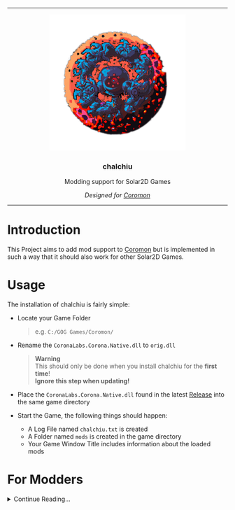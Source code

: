 <hr>

<div align="center"> 
    <img src="assets/logo.png" height=312/>
</div>

<div align="center"> 

### chalchiu

Modding support for Solar2D Games  

*Designed for [Coromon](https://store.steampowered.com/app/1218210/Coromon/)*

</div>

---

# Introduction

This Project aims to add mod support to [Coromon](https://store.steampowered.com/app/1218210/Coromon/) but is implemented in such a way that it should also work for other Solar2D Games.

# Usage

The installation of chalchiu is fairly simple:

* Locate your Game Folder
  > e.g. `C:/GOG Games/Coromon/`

* Rename the `CoronaLabs.Corona.Native.dll` to `orig.dll`
  > **Warning**  
  > This should only be done when you install chalchiu for the **first time**!  
  > **Ignore this step when updating!**

* Place the `CoronaLabs.Corona.Native.dll` found in the latest [Release](https://github.com/Curve/chalchiu/releases) into the same game directory

* Start the Game, the following things should happen:
  * A Log File named `chalchiu.txt` is created
  * A Folder named `mods` is created in the game directory
  * Your Game Window Title includes information about the loaded mods

# For Modders

<details><summary>Continue Reading...</summary>
<p>

## Example Mods

You can find some example mods in the [examples](./examples/) folder.  

A `dump_modules` mod is also included, which will dump all modules loaded by the game into the log.  
This is especially useful when you don't want to unpack the precompiled lua scripts the game uses, as just having information on the game modules is often enough to get started.

## Writing a Mod

Creating a mod is fairly simple.  

There are two types of mods, `hooks` and `scripts`, `hooks` are ran once a specified module is loaded, and `scripts` will just be run when loaded.

Regardless of wether or not your mod is a `hook` or a `script`, the following basic structure is required:

<table>
<tr>
<td>Basic Structure</td>
</tr>
<tr>
<td>

```lua
return {
  name        = 'Name', -- The name of your mod
  description = '....', -- The description of your mod
}
```

</td>
</tr>
</table>

Now, depending on what type of mod you wan't to write, the following fields are required:

* `hook`
  * target
    > The module you plan to intercept / modify
  * hook
    > The callback function that is ran once the specified module is loaded.  
    > The loaded `module` will be passed as the first parameter

* `script`
  * `script`
    > The function to be run on load


> **Warning**  
> The filename under which you save your mod is **important!**  
> Lua files in the `mods` directory will **only be loaded if** their filename ends on `mod.lua`

### Example Mod

<table>
<tr>
<td>example_mod.mod.lua</td>
</tr>
<tr>
<td>

```lua
return {
  name        = 'Name', -- The name of your mod
  description = '....', -- The description of your mod

  target      = 'classes.modules.playerCurrency', -- The module we want to intercept, can be obtained through the `dump_modules` mod.
  hook        = function (table)
      -- We now have full access to the module table
      local original = table.onLoadSaveslotData -- Save the original function
      
      -- Now we overwrite the `onLoadSaveslotData` function with our own, so that we can modify the amount of gold the player is holding.
      table.onLoadSaveslotData = function(self, data) 
        data.gold = 2^52
        return original(self, data)
      end
  end
}
```

</td>
</tr>
</table>


## Caveats

* When trying to `require` local files *(i.e. files you distribute along side the mod)*, you will have to use `req` instead of lua's built-in `require`.
* Using `req` may only work appropriately when called from inside the `hook` / `script` callback

</p>
</details>